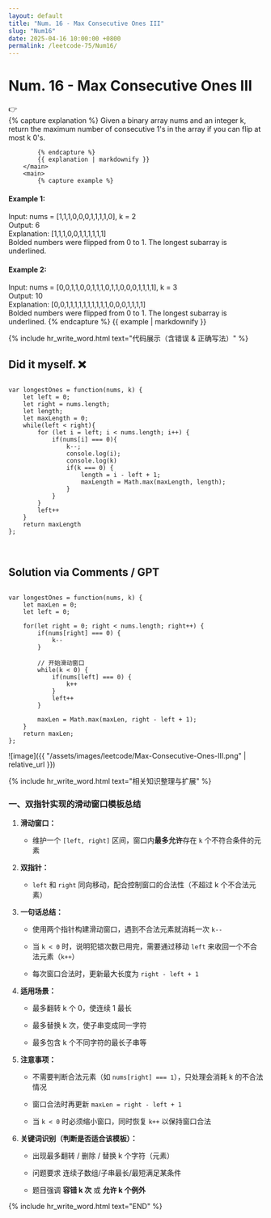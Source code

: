 ```yaml
---
layout: default
title: "Num. 16 - Max Consecutive Ones III"
slug: "Num16"
date: 2025-04-16 10:00:00 +0800
permalink: /leetcode-75/Num16/
---
```


# Num. 16 - Max Consecutive Ones III

<aside class="asideDiv">
    <div>👉</div>
    <div>
        <main>
            {% capture explanation %}
Given a binary array nums and an integer k, return the maximum number of consecutive 1's in the array if you can flip at most k 0's.

            {% endcapture %}
            {{ explanation | markdownify }}
        </main>
        <main>
            {% capture example %}
#### Example 1:
Input: nums = [1,1,1,0,0,0,1,1,1,1,0], k = 2  
Output: 6  
Explanation: [1,1,1,0,0,1,1,1,1,1,1]  
Bolded numbers were flipped from 0 to 1. The longest subarray is underlined.
#### Example 2:
Input: nums = [0,0,1,1,0,0,1,1,1,0,1,1,0,0,0,1,1,1,1], k = 3  
Output: 10  
Explanation: [0,0,1,1,1,1,1,1,1,1,1,1,0,0,0,1,1,1,1]  
Bolded numbers were flipped from 0 to 1. The longest subarray is underlined.
            {% endcapture %}
            {{ example | markdownify }}
        </main>
    </div>
</aside>

{% include hr_write_word.html text="代码展示（含错误 & 正确写法）" %}

## **Did it myself.** &#x274C; 
<pre><code class="language-js">
var longestOnes = function(nums, k) {
    let left = 0;
    let right = nums.length;
    let length;
    let maxLength = 0;
    while(left < right){
        for (let i = left; i < nums.length; i++) {
            if(nums[i] === 0){
                k--;
                console.log(i);
                console.log(k)
                if(k === 0) {
                    length = i - left + 1;
                    maxLength = Math.max(maxLength, length);
                }
            }
        }
        left++
    }
    return maxLength
};
</code></pre>
<br />

## **Solution via Comments / GPT**
<pre><code class="language-js">
var longestOnes = function(nums, k) {
    let maxLen = 0;
    let left = 0;

    for(let right = 0; right < nums.length; right++) {
        if(nums[right] === 0) {
            k--
        }

        // 开始滑动窗口
        while(k < 0) {
            if(nums[left] === 0) {
                k++
            }
            left++
        }

        maxLen = Math.max(maxLen, right - left + 1);
    }
    return maxLen;
};
</code></pre>

![image]({{ "/assets/images/leetcode/Max-Consecutive-Ones-III.png" | relative_url }})



{% include hr_write_word.html text="相关知识整理与扩展" %}

### 一、双指针实现的滑动窗口模板总结

1. **滑动窗口：**

    - 维护一个 `[left, right]` 区间，窗口内**最多允许**存在 `k` 个不符合条件的元素

2. **双指针：**

    - `left` 和 `right` 同向移动，配合控制窗口的合法性（不超过 k 个不合法元素）

3. **一句话总结：**

    - 使用两个指针构建滑动窗口，遇到不合法元素就消耗一次 `k--`

    - 当 `k < 0` 时，说明犯错次数已用完，需要通过移动 `left` 来收回一个不合法元素（`k++`）

    - 每次窗口合法时，更新最大长度为 `right - left + 1`

4. **适用场景：**

    - 最多翻转 k 个 0，使连续 1 最长

    - 最多替换 k 次，使子串变成同一字符

    - 最多包含 k 个不同字符的最长子串等

5. **注意事项：**

    - 不需要判断合法元素（如 `nums[right] === 1`），只处理会消耗 k 的不合法情况

    - 窗口合法时再更新 `maxLen = right - left + 1`

    - 当 `k < 0` 时必须缩小窗口，同时恢复 `k++` 以保持窗口合法

6. **关键词识别（判断是否适合该模板）：**

    - 出现最多翻转 / 删除 / 替换 k 个字符（元素）

    - 问题要求 连续子数组/子串最长/最短满足某条件
    
    - 题目强调 **容错 k 次** 或 **允许 k 个例外**



{% include hr_write_word.html text="END" %}
